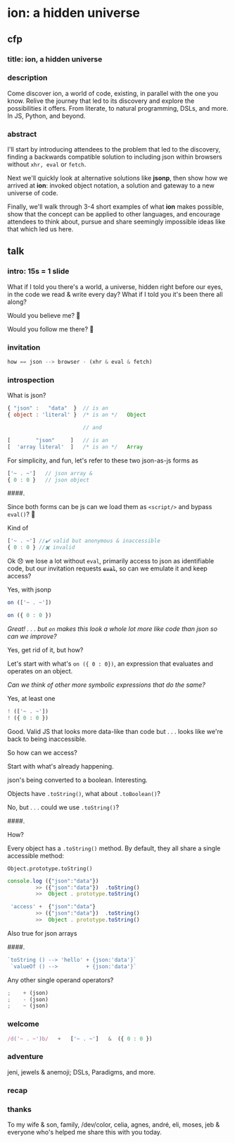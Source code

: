 # ion: a hidden universe

## cfp

### title: ion, a hidden universe

### description

Come discover ion, a world of code, existing, in parallel with the one you know. Relive the journey that led to its discovery and explore the possibilities it offers. From literate, to natural programming, DSLs, and more. In JS, Python, and beyond.

### abstract

I'll start by introducing attendees to the problem that led to the discovery, finding a backwards compatible solution to including json within browsers without `xhr, eval` or `fetch`.

Next we'll quickly look at alternative solutions like **jsonp**, then show how we arrived at **ion**: invoked object notation, a solution and gateway to a new universe of code.

Finally, we'll walk through 3-4 short examples of what **ion** makes possible, show that the concept can be applied to other languages, and encourage attendees to think about, pursue and share seemingly impossible ideas like that which led us here.


## talk

### intro: 15s = 1 slide

What if I told you there's a world, a universe, hidden right before our eyes, in the code we read & write every day? What if I told you it's been there all along?

Would you believe me? 🧐

Would you follow me there? 🤔


### invitation

```javascript
how == json --> browser - (xhr & eval & fetch)
```

### introspection

What is json?

```javascript
{ "json" :   "data"  }  // is an
{ object : 'literal' }  /* is an */   Object

                        // and

[        "json"     ]   // is an
[  'array literal'  ]   /* is an */   Array
```

For simplicity, and fun, let's refer to these two json-as-js forms as

```javascript
['~ . ~']   // json array &
{ 0 : 0 }   // json object
```


####.

Since both forms can be js can we load them as `<script/>` and bypass `eval()`? 🤔

Kind of

```javascript
['~ . ~'] //✔️ valid but anonymous & inaccessible
{ 0 : 0 } //✖️ invalid
```

Ok 😞 we lose a lot without `eval`, primarily 
access to json as identifiable code, but our invitation requests ~~`eval`~~, so can we emulate it and keep access?

Yes, with jsonp

```javascript
on (['~ . ~']) 

on ({ 0 : 0 }) 
```

_Great! . . . but `on` makes this look a whole lot more like code than json so can we improve?_

Yes, get rid of it, but how?

Let's start with what's `on ({ 0 : 0})`, an expression that evaluates and operates on an object.

_Can we think of other more symbolic expressions that do the same?_

Yes, at least one

```javascript
! (['~ . ~']) 
! ({ 0 : 0 }) 
```

Good. Valid JS that looks more data-like than code but . . . looks like we're back to being inaccessible.

So how can we access?

Start with what's already happening.

json's being converted to a boolean. Interesting.

Objects have `.toString()`, what about `.toBoolean()`?

No, but . . . could we use `.toString()`?



####.


How?

Every object has a `.toString()` method. By default, they all share a single accessible method:

`Object.prototype.toString()`

```javascript
console.log ({"json":"data"})
         >> ({"json":"data"})  .toString()
         >>  Object . prototype.toString()

 'access' +  {"json":"data"}
         >> ({"json":"data"})  .toString()
         >>  Object . prototype.toString()
```

Also true for json arrays

####.


```javascript
`toString () --> 'hello' + {json:'data'}`
 `valueOf () -->         + {json:'data'}`
```

Any other single operand operators?

```javascript
;    + (json)
;    - (json)
;    ~ (json)
```


### welcome

```javascript
/d('~ . ~')b/   +   ['~ . ~']   &  ({ 0 : 0 })
```

### adventure

jeni, jewels & anemoji; DSLs, Paradigms, and more.

### recap

### thanks

To my wife & son, family, /dev/color, celia, agnes, andré, eli, moses, jeb & everyone who's helped me share this with you today.